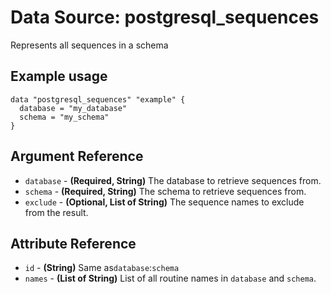 # Data Source: postgresql_sequences
Represents all sequences in a schema
## Example usage
```hcl
data "postgresql_sequences" "example" {
  database = "my_database"
  schema = "my_schema"
}
```
## Argument Reference
* `database` - **(Required, String)** The database to retrieve sequences from.
* `schema` - **(Required, String)** The schema to retrieve sequences from.
* `exclude` - **(Optional, List of String)** The sequence names to exclude from the result.
## Attribute Reference
* `id` - **(String)** Same as`database`:`schema`
* `names` - **(List of String)** List of all routine names in `database` and `schema`.
